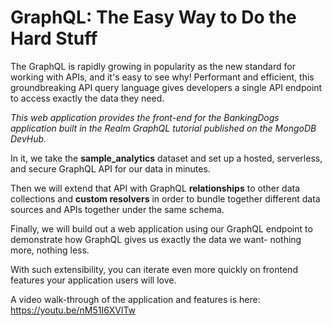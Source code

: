 # GraphQL: The Easy Way to Do the Hard Stuff
The GraphQL is rapidly growing in popularity as the new standard for working with APIs, and it's easy to see why! 
Performant and efficient, this groundbreaking API query language gives developers a single API endpoint to access exactly the data they need. 

*This web application provides the front-end for the BankingDogs application built in the Realm GraphQL tutorial published on the MongoDB DevHub.* 

In it, we take the **sample_analytics** dataset and set up a hosted, serverless, and secure GraphQL API for our data in minutes. 


Then we will extend that API with GraphQL **relationships** to other data collections and **custom resolvers** in order to bundle together different data sources and APIs together under the same schema. 


Finally, we will build out a web application using our GraphQL endpoint to demonstrate how GraphQL gives us exactly the data we want- nothing more, nothing less. 



With such extensibility, you can iterate even more quickly on frontend features your application users will love.



A video walk-through of the application and features is here: https://youtu.be/nM51I6XVlTw
